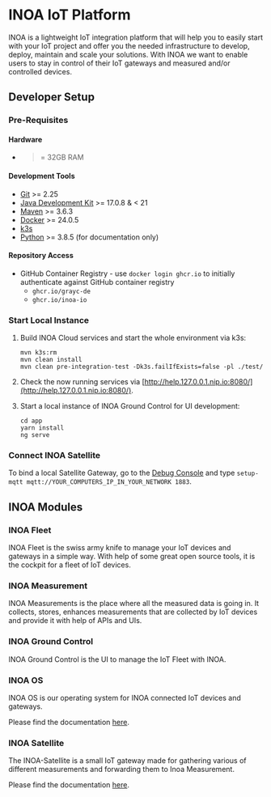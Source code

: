 # INOA IoT Platform

INOA is a lightweight IoT integration platform that
will help you to easily start with your IoT project and offer you the needed infrastructure to develop, deploy, maintain
and scale your solutions. With INOA we want to enable users to stay in control of their IoT gateways and measured and/or
controlled devices.

## Developer Setup

### Pre-Requisites

#### Hardware

* >= 32GB RAM

#### Development Tools

* [Git](https://git-scm.com/) >= 2.25
* [Java Development Kit](https://openjdk.org/install/) >= 17.0.8 & < 21
* [Maven](https://maven.apache.org/) >= 3.6.3
* [Docker](https://www.docker.com/) >= 24.0.5
* [k3s](https://k3s.io/)
* [Python](https://www.python.org/) >= 3.8.5 (for documentation only)

#### Repository Access

* GitHub Container Registry - use `docker login ghcr.io` to initially authenticate against GitHub container registry
  * `ghcr.io/grayc-de`
  * `ghcr.io/inoa-io`

### Start Local Instance

1. Build INOA Cloud services and start the whole environment via k3s:

    ```shell
    mvn k3s:rm
    mvn clean install
    mvn clean pre-integration-test -Dk3s.failIfExists=false -pl ./test/
    ```

1. Check the now running services via [http://help.127.0.0.1.nip.io:8080/](http://help.127.0.0.1.nip.io:8080/).
1. Start a local instance of INOA Ground Control for UI development:

    ```shell
    cd app
    yarn install
    ng serve
    ```

### Connect INOA Satellite

To bind a local Satellite Gateway, go to the [Debug Console](https://inoa-io.github.io/inoa-os-esp32/user-guide/debug-console/) and type `setup-mqtt mqtt://YOUR_COMPUTERS_IP_IN_YOUR_NETWORK 1883`.

## INOA Modules

### INOA Fleet

INOA Fleet is the swiss army knife to manage your IoT devices and gateways in a simple way. With help of some great open
source tools, it is the cockpit for a fleet of IoT devices.

### INOA Measurement

INOA Measurements is the place where all the measured data is going in. It collects, stores, enhances measurements that
are collected by IoT devices and provide it with help of APIs and UIs.

### INOA Ground Control

INOA Ground Control is the UI to manage the IoT Fleet with INOA.

### INOA OS

INOA OS is our operating system for INOA connected IoT devices and gateways.

Please find the documentation [here](https://inoa-io.github.io/inoa-os-esp32/).

### INOA Satellite

The INOA-Satellite is a small IoT gateway made for gathering various of different measurements and forwarding them to Inoa
Measurement.

Please find the documentation [here](https://inoa-io.github.io/satellite/).

